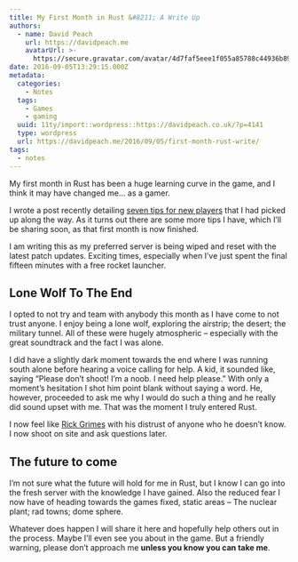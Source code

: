 ```yaml
---
title: My First Month in Rust &#8211; A Write Up
authors:
  - name: David Peach
    url: https://davidpeach.me
    avatarUrl: >-
      https://secure.gravatar.com/avatar/4d7faf5eee1f055a85788c44936b8995eaab6dfb004e7854ec747ccb272e91ee?s=96&d=mm&r=g
date: 2016-09-05T13:29:15.000Z
metadata:
  categories:
    - Notes
  tags:
    - Games
    - gaming
  uuid: 11ty/import::wordpress::https://davidpeach.co.uk/?p=4141
  type: wordpress
  url: https://davidpeach.me/2016/09/05/first-month-rust-write/
tags:
  - notes
---
```

My first month in Rust has been a huge learning curve in the game, and I think it may have changed me… as a gamer.

I wrote a post recently detailing [seven tips for new players](/2016/08/there-is-no-love-in-rust-7-pieces-of-advice-for-new-players/) that I had picked up along the way. As it turns out there are some more tips I have, which I’ll be sharing soon, as that first month is now finished.

I am writing this as my preferred server is being wiped and reset with the latest patch updates. Exciting times, especially when I’ve just spent the final fifteen minutes with a free rocket launcher.

## Lone Wolf To The End

I opted to not try and team with anybody this month as I have come to not trust anyone. I enjoy being a lone wolf, exploring the airstrip; the desert; the military tunnel. All of these were hugely atmospheric – especially with the great soundtrack and the fact I was alone.

I did have a slightly dark moment towards the end where I was running south alone before hearing a voice calling for help. A kid, it sounded like, saying “Please don’t shoot! I’m a noob. I need help please.” With only a moment’s hesitation I shot him point blank without saying a word. He, however, proceeded to ask me why I would do such a thing and he really did sound upset with me. That was the moment I truly entered Rust.

I now feel like [Rick Grimes](https://vignette2.wikia.nocookie.net/epicrapbattlesofhistory/images/7/75/Heartbroken_Rick_Grimes.gif/revision/latest?cb=20160111081339) with his distrust of anyone who he doesn’t know. I now shoot on site and ask questions later.

## The future to come

I’m not sure what the future will hold for me in Rust, but I know I can go into the fresh server with the knowledge I have gained. Also the reduced fear I now have of heading towards the games fixed, static areas – The nuclear plant; rad towns; dome sphere.

Whatever does happen I will share it here and hopefully help others out in the process. Maybe I’ll even see you about in the game. But a friendly warning, please don’t approach me **unless you know you can take me**.
